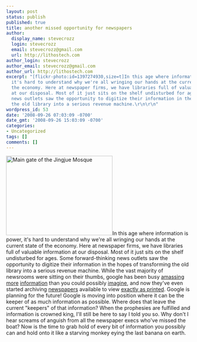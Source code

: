 ```yaml
---
layout: post
status: publish
published: true
title: another missed opportunity for newspapers
author:
  display_name: stevecrozz
  login: stevecrozz
  email: stevecrozz@gmail.com
  url: http://lithostech.com
author_login: stevecrozz
author_email: stevecrozz@gmail.com
author_url: http://lithostech.com
excerpt: "[flickr-photo:id=1397274930,size=t]In this age where information is power,
  it's hard to understand why we're all wringing our hands at the current state of
  the economy. Here at newspaper firms, we have libraries full of valuable information
  at our disposal. Most of it just sits on the shelf undisturbed for ages. Some forward-thinking
  news outlets saw the opportunity to digitize their information in the hopes of transforming
  the old library into a serious revenue machine.\r\n\r\n"
wordpress_id: 53
date: '2008-09-26 07:03:09 -0700'
date_gmt: '2008-09-26 15:03:09 -0700'
categories:
- Uncategorized
tags: []
comments: []
---
```

<a href="http://www.flickr.com/photos/swamibu/1397274930/"><img src="http://lithostech.com/wp-content/uploads/2008/09/4136613234_dc76ee0d99_o1-290x217.jpg" alt="Main gate of the Jingjue Mosque" width="290" height="217" class="alignleft size-medium wp-image-537" /></a>In this age where information is power, it's hard to understand why we're all wringing our hands at the current state of the economy. Here at newspaper firms, we have libraries full of valuable information at our disposal. Most of it just sits on the shelf undisturbed for ages. Some forward-thinking news outlets saw the opportunity to digitize their information in the hopes of transforming the old library into a serious revenue machine.
While the vast majority of newsrooms were sitting on their thumbs, google has been busy <a href="http://google.com">amassing</a> <a href="http://research.google.com/">more</a> <a href="http://www.youtube.com">information</a> than you could possibly <a href="http://finance.google.com">imagine</a>, and now they've even started archiving <a href="http://news.google.com">newspapers</a> available to view <a href="http://news.google.com/newspapers?id=758KAAAAIBAJ&sjid=jk0DAAAAIBAJ&pg=5233,4059827&dq=clark+gable+army">exactly as printed</a>.
Google is planning for the future! Google is moving into position where it can be the keeper of as much information as possible. Where does that leave the current "keepers" of that information? When the prophesies are fulfilled and information is crowned king, I'll still be here to say I told you so. Why don't I hear screams of anguish from all the newspaper execs who've missed the boat? Now is the time to grab hold of every bit of information you possibly can and hold onto it like a starving monkey eying the last banana on earth.
